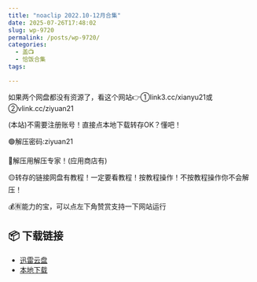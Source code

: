 ```yaml
---
title: "noaclip 2022.10-12月合集"
date: 2025-07-26T17:48:02
slug: wp-9720
permalink: /posts/wp-9720/
categories:
  - 盖📺
  - 恰饭合集
tags:

---
```


如果两个网盘都没有资源了，看这个网站👉①link3.cc/xianyu21或②vlink.cc/ziyuan21

(本站)不需要注册账号！直接点本地下载转存OK？懂吧！

🟢解压密码:ziyuan21

🔵解压用解压专家！(应用商店有)

🟡转存的链接网盘有教程！一定要看教程！按教程操作！不按教程操作你不会解压！

💰🈶能力的宝，可以点左下角赞赏支持一下网站运行

## 📦 下载链接
- [迅雷云盘](https://blziyuan21.com/pay-download/9720?key=ddf6b0b384&down_id=0)
- [本地下载](https://blziyuan21.com/pay-download/9720?key=ddf6b0b384&down_id=1)

